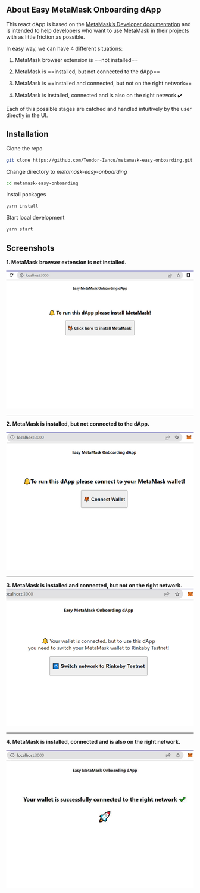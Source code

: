 ## About Easy MetaMask Onboarding dApp

This react dApp is based on the <a href="https://docs.metamask.io">MetaMask’s Developer documentation</a> and is intended to help developers who want to use MetaMask in their projects with as little friction as possible.

In easy way, we can have 4 different situations:

1. MetaMask browser extension is ==not installed==

2. MetaMask is ==installed, but not connected to the dApp==

3. MetaMask is ==installed and connected, but not on the right network==

4. MetaMask is installed, connected and is also on the right network ✔️

Each of this possible stages are catched and handled intuitively by the user directly in the UI.

## Installation

Clone the repo

   ```sh
   git clone https://github.com/Teodor-Iancu/metamask-easy-onboarding.git
   ```

Change directory to *metamask-easy-onboarding*

   ```sh
   cd metamask-easy-onboarding
   ```

Install packages

   ```sh
   yarn install
   ```

Start local development

   ```sh
   yarn start
   ```

## Screenshots

  **1. MetaMask browser extension is not installed.**

  <img src="github-images/metamask_not_installed.jpg" alt="MetaMask browser extension is not installed">
  
___

  **2. MetaMask is installed, but not connected to the dApp.**

  <img src="github-images/metamask_installed_but_not_connected.jpg" alt="MetaMask is installed, but not connected to the dapp">

___

  **3. MetaMask is installed and connected, but not on the right network.**
  <img src="github-images/metamask_installed_and_connected_but_not_on_right_network.jpg" alt="MetaMask is installed and connected, but not on the right network">

___

  **4. MetaMask is installed, connected and is also on the right network.**

  <img src="github-images/metamask_installed_connected_and_also_on_the_right_network.jpg" alt="MetaMask is installed, connected and is also on the right network">



